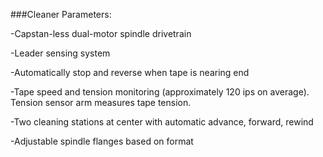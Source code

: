 ###Cleaner Parameters:

-Capstan-less dual-motor spindle drivetrain

-Leader sensing system 

-Automatically stop and reverse when tape is nearing end

-Tape speed and tension monitoring (approximately 120 ips on average). Tension sensor arm measures tape tension.

-Two cleaning stations at center with automatic advance, forward, rewind

-Adjustable spindle flanges based on format

